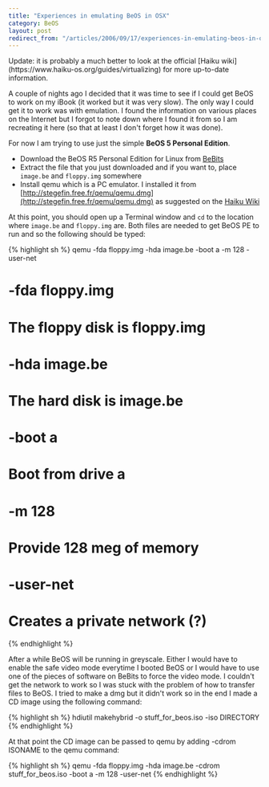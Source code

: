 ```yaml
---
title: "Experiences in emulating BeOS in OSX"
category: BeOS
layout: post
redirect_from: "/articles/2006/09/17/experiences-in-emulating-beos-in-osx/"
---
```

<p class="message">
Update: it is probably a much better to look at the official [Haiku wiki](https://www.haiku-os.org/guides/virtualizing) for more up-to-date information.
</p>

A couple of nights ago I decided that it was time to see if I could get BeOS to work on my iBook (it worked but it was very slow). The only way I could get it to work was with emulation. I found the information on various places on the Internet but I forgot to note down where I found it from so I am recreating it here (so that at least I don't forget how it was done).

For now I am trying to use just the simple **BeOS 5 Personal Edition**.

- Download the BeOS R5 Personal Edition for Linux from [BeBits](http://www.bebits.com/app/2680)
- Extract the file that you just downloaded and if you want to, place `image.be` and `floppy.img` somewhere
- Install qemu which is a PC emulator. I installed it from [http://stegefin.free.fr/qemu/qemu.dmg](http://stegefin.free.fr/qemu/qemu.dmg) as suggested on the [Haiku Wiki](https://www.haiku-os.org/guides/virtualizing)

At this point, you should open up a Terminal window and `cd` to the location where `image.be` and `floppy.img` are. Both files are needed to get BeOS PE to run and so the following should be typed:

{% highlight sh %}
qemu -fda floppy.img -hda image.be -boot a -m 128 -user-net

# -fda floppy.img
# The floppy disk is floppy.img

# -hda image.be
# The hard disk is image.be

# -boot a
# Boot from drive a

# -m 128
# Provide 128 meg of memory

# -user-net
# Creates a private network (?)
{% endhighlight %}

After a while BeOS will be running in greyscale. Either I would have to enable the safe video mode everytime I booted BeOS or I would have to use one of the pieces of software on BeBits to force the video mode. I couldn't get the network to work so I was stuck with the problem of how to transfer files to BeOS. I tried to make a dmg but it didn't work so in the end I made a CD image using the following command:

{% highlight sh %}
hdiutil makehybrid -o stuff_for_beos.iso -iso DIRECTORY
{% endhighlight %}

At that point the CD image can be passed to qemu by adding -cdrom ISONAME to the qemu command:

{% highlight sh %}
qemu -fda floppy.img -hda image.be -cdrom stuff_for_beos.iso -boot a -m 128 -user-net
{% endhighlight %}
